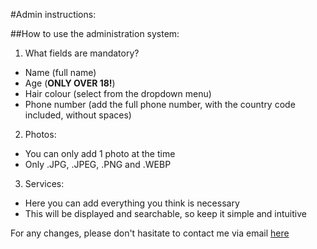 #Admin instructions:

##How to use the administration system:

1. What fields are mandatory?
  - Name (full name)
  - Age (**ONLY OVER 18!**)
  - Hair colour (select from the dropdown menu)
  - Phone number (add the full phone number, with the country code included, without spaces)
2. Photos:
  - You can only add 1 photo at the time
  - Only .JPG, .JPEG, .PNG and .WEBP
3. Services:
  - Here you can add everything you think is necessary
  - This will be displayed and searchable, so keep it simple and intuitive

For any changes, please don't hasitate to contact me via email [here](m.patrascu@student.fontys.nl)

